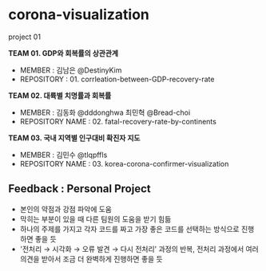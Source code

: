 # corona-visualization
project 01

__TEAM 01. GDP와 회복률의 상관관계__   
- MEMBER : 김남은 @DestinyKim
- REPOSITORY : 01. corrleation-between-GDP-recovery-rate

__TEAM 02. 대륙별 치명률과 회복률__  
- MEMBER : 김동화 @dddonghwa 최민혁 @Bread-choi
- REPOSITORY NAME : 02. fatal-recovery-rate-by-continents


__TEAM 03. 국내 지역별 인구대비 확진자 지도__
- MEMBER : 김민수 @tlqpffls
- REPOSITORY NAME : 03. korea-corona-confirmer-visualization


## Feedback : Personal Project
- 본인의 약점과 강점 파악에 도움
- 막히는 부분이 있을 때 다른 팀원의 도움을 받기 힘듦
- 하나의 주제를 가지고 각자 코드를 짜고 가장 좋은 코드를 선택하는 방식으로 진행하면 좋을 듯
- '전처리 → 시각화 → 오류 발견 → 다시 전처리' 과정의 반복, 전처리 과정에서 여러 의견을 받아서 조금 더 완벽하게 진행하면 좋을 듯
